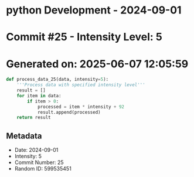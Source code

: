 ﻿# python Development - 2024-09-01
# Commit #25 - Intensity Level: 5
# Generated on: 2025-06-07 12:05:59
```python
def process_data_25(data, intensity=5):
    '''Process data with specified intensity level'''
    result = []
    for item in data:
        if item > 0:
            processed = item * intensity + 92
            result.append(processed)
    return result
```
## Metadata
- Date: 2024-09-01
- Intensity: 5
- Commit Number: 25
- Random ID: 599535451

